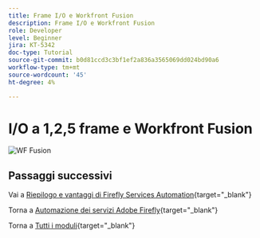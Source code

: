 ```yaml
---
title: Frame I/O e Workfront Fusion
description: Frame I/O e Workfront Fusion
role: Developer
level: Beginner
jira: KT-5342
doc-type: Tutorial
source-git-commit: b0d81ccd3c3bf1ef2a836a3565069dd024bd90a6
workflow-type: tm+mt
source-wordcount: '45'
ht-degree: 4%

---
```


# I/O a 1,2,5 frame e Workfront Fusion

![WF Fusion](./images/wffc63.png)

## Passaggi successivi

Vai a [Riepilogo e vantaggi di Firefly Services Automation](./summary.md){target="_blank"}

Torna a [Automazione dei servizi Adobe Firefly](./automation.md){target="_blank"}

Torna a [Tutti i moduli](./../../../overview.md){target="_blank"}
